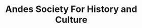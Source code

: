 ---
layout: repo
title: "Andes Society For History and Culture"
id: 18532
permalink: repos/18532/
---